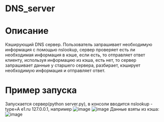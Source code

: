 # DNS_server
# Описание
Кэширующий DNS сервер. Пользователь запрашивает необходимую информация с помощью nslookup, сервер проверяет есть ли необходимая информация в кэше, если есть,
то отправляет ответ клиенту, используя информацию из кэша, есть нет, то сервер запрашивает данные у старшего сервера, разбирает, кэширует необходимую информация и отправляет ответ.
# Пример запуска
Запускается сервер(python server.py), в консоли вводится  nslookup -type=A e1.ru 127.0.0.1, например
![image](https://user-images.githubusercontent.com/71692931/168458852-79813d21-dc1b-4bf1-9622-30256184a8c6.png)
![image](https://user-images.githubusercontent.com/71692931/168458893-d21d79a3-655c-4c60-865e-60b351b256b2.png)
Данные взяты из кэша:
![image](https://user-images.githubusercontent.com/71692931/168458864-e388f426-87fc-423f-854a-b81bb4b73204.png)

